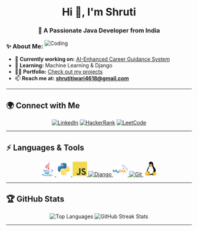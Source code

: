 <h1 align="center">Hi 👋, I'm Shruti</h1>
<h3 align="center">🚀 A Passionate Java Developer from India</h3>

<img align="right" alt="Coding" width="400" src="https://media.giphy.com/media/qgQUggAC3Pfv687qPC/giphy.gif">

### ✨ About Me:
- 🔭 **Currently working on:** [AI-Enhanced Career Guidance System](https://github.com/shruti-tiwari761/Ai-enhanced-career-guidance-system-using-machine-learning-and-django)  
- 🌱 **Learning:** Machine Learning & Django  
- 👨‍💻 **Portfolio:** [Check out my projects](https://main.d3bd8zqghbpahh.amplifyapp.com/)  
- 📫 **Reach me at:** **shrutitiwari4618@gmail.com**  

---

## 🌍 **Connect with Me**  
<p align="center">
<a href="https://linkedin.com/in/shruti7617" target="blank"><img src="https://img.shields.io/badge/-LinkedIn-%230077B5?style=for-the-badge&logo=linkedin&logoColor=white" alt="LinkedIn"/></a>
<a href="https://www.hackerrank.com/@shrutitiwari4618" target="blank"><img src="https://img.shields.io/badge/-Hackerrank-2EC866?style=for-the-badge&logo=hackerrank&logoColor=white" alt="HackerRank"/></a>
<a href="https://leetcode.com/u/shrutitiwari4618/" target="blank"><img src="https://img.shields.io/badge/-LeetCode-FFA116?style=for-the-badge&logo=leetcode&logoColor=white" alt="LeetCode"/></a>
</p>

---

## ⚡ **Languages & Tools**  
<p align="center">
  <a href="https://www.java.com" target="_blank"> <img src="https://raw.githubusercontent.com/devicons/devicon/master/icons/java/java-original.svg" alt="Java" width="40" height="40"/> </a>
  <a href="https://www.python.org" target="_blank"> <img src="https://raw.githubusercontent.com/devicons/devicon/master/icons/python/python-original.svg" alt="Python" width="40" height="40"/> </a>
  <a href="https://developer.mozilla.org/en-US/docs/Web/JavaScript" target="_blank"> <img src="https://raw.githubusercontent.com/devicons/devicon/master/icons/javascript/javascript-original.svg" alt="JavaScript" width="40" height="40"/> </a>
  <a href="https://www.djangoproject.com/" target="_blank"> <img src="https://cdn.worldvectorlogo.com/logos/django.svg" alt="Django" width="40" height="40"/> </a>
  <a href="https://www.mysql.com/" target="_blank"> <img src="https://raw.githubusercontent.com/devicons/devicon/master/icons/mysql/mysql-original-wordmark.svg" alt="MySQL" width="40" height="40"/> </a>
  <a href="https://git-scm.com/" target="_blank"> <img src="https://www.vectorlogo.zone/logos/git-scm/git-scm-icon.svg" alt="Git" width="40" height="40"/> </a>
  <a href="https://www.linux.org/" target="_blank"> <img src="https://raw.githubusercontent.com/devicons/devicon/master/icons/linux/linux-original.svg" alt="Linux" width="40" height="40"/> </a>
</p>

---

## 🏆 **GitHub Stats**
<p align="center">
  <img src="https://github-readme-stats.vercel.app/api/top-langs?username=shruti-tiwari761&show_icons=true&locale=en&layout=compact" alt="Top Languages"/>
  <img src="https://github-readme-streak-stats.herokuapp.com/?user=shruti-tiwari761" alt="GitHub Streak Stats"/>
</p>

---
